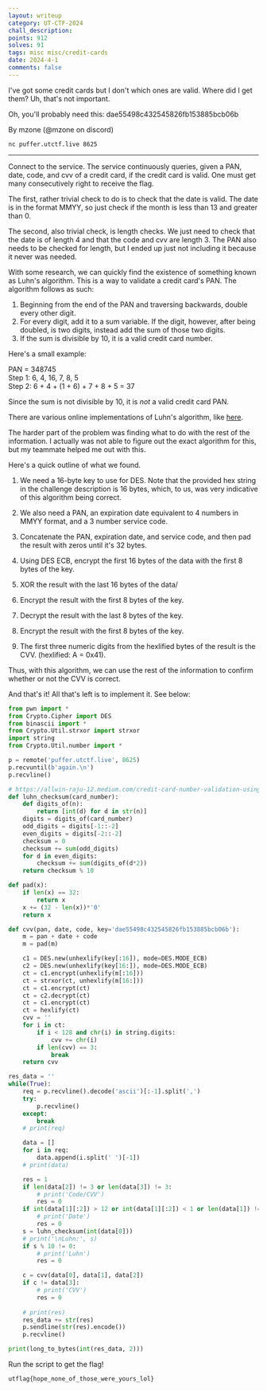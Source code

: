 ```yaml
---
layout: writeup
category: UT-CTF-2024
chall_description:
points: 912
solves: 91
tags: misc misc/credit-cards
date: 2024-4-1
comments: false
---
```


I've got some credit cards but I don't which ones are valid. Where did I get them? Uh, that's not important.

Oh, you'll probably need this: dae55498c432545826fb153885bcb06b

By mzone (@mzone on discord)

`nc puffer.utctf.live 8625`

---

Connect to the service. The service continuously queries, given a PAN, date, code, and cvv of a credit card, if the credit card is valid. One must get many consecutively right to receive the flag.  

The first, rather trivial check to do is to check that the date is valid. The date is in the format MMYY, so just check if the month is less than 13 and greater than 0.  

The second, also trivial check, is length checks. We just need to check that the date is of length 4 and that the code and cvv are length 3. The PAN also needs to be checked for length, but I ended up just not including it because it never was needed.  

With some research, we can quickly find the existence of something known as Luhn's algorithm. This is a way to validate a credit card's PAN. The algorithm follows as such:  

1. Beginning from the end of the PAN and traversing backwards, double every other digit.  
2. For every digit, add it to a sum variable. If the digit, however, after being doubled, is two digits, instead add the sum of those two digits.  
3. If the sum is divisible by 10, it is a valid credit card number.  

Here's a small example:  

PAN = 348745  
Step 1: 6, 4, 16, 7, 8, 5  
Step 2: 6 + 4 + (1 + 6) + 7 + 8 + 5 = 37  

Since the sum is not divisible by 10, it is *not* a valid credit card PAN.  

There are various online implementations of Luhn's algorithm, like [here](https://allwin-raju-12.medium.com/credit-card-number-validation-using-luhns-algorithm-in-python-c0ed2fac6234).  

The harder part of the problem was finding what to do with the rest of the information. I actually was not able to figure out the exact algorithm for this, but my teammate helped me out with this. 

Here's a quick outline of what we found.  

1. We need a 16-byte key to use for DES. Note that the provided hex string in the challenge description is 16 bytes, which, to us, was very indicative of this algorithm being correct.  

2. We also need a PAN, an expiration date equivalent to 4 numbers in MMYY format, and a 3 number service code.  

3. Concatenate the PAN, expiration date, and service code, and then pad the result with zeros until it's 32 bytes.  

4. Using DES ECB, encrypt the first 16 bytes of the data with the first 8 bytes of the key.  

5. XOR the result with the last 16 bytes of the data/  

6. Encrypt the result with the first 8 bytes of the key.  

7. Decrypt the result with the last 8 bytes of the key.  

8. Encrypt the result with the first 8 bytes of the key.  

9. The first three numeric digits from the hexlified bytes of the result is the CVV. (hexlified: A = 0x41).  

Thus, with this algorithm, we can use the rest of the information to confirm whether or not the CVV is correct.  

And that's it! All that's left is to implement it. See below:  

```py
from pwn import *
from Crypto.Cipher import DES
from binascii import *
from Crypto.Util.strxor import strxor
import string
from Crypto.Util.number import *

p = remote('puffer.utctf.live', 8625)
p.recvuntil(b'again.\n')
p.recvline()

# https://allwin-raju-12.medium.com/credit-card-number-validation-using-luhns-algorithm-in-python-c0ed2fac6234
def luhn_checksum(card_number):
    def digits_of(n):
        return [int(d) for d in str(n)]
    digits = digits_of(card_number)
    odd_digits = digits[-1::-2]
    even_digits = digits[-2::-2]
    checksum = 0
    checksum += sum(odd_digits)
    for d in even_digits:
        checksum += sum(digits_of(d*2))
    return checksum % 10

def pad(x):
    if len(x) == 32:
        return x
    x += (32 - len(x))*'0'
    return x

def cvv(pan, date, code, key='dae55498c432545826fb153885bcb06b'):
    m = pan + date + code
    m = pad(m)

    c1 = DES.new(unhexlify(key[:16]), mode=DES.MODE_ECB)
    c2 = DES.new(unhexlify(key[16:]), mode=DES.MODE_ECB)
    ct = c1.encrypt(unhexlify(m[:16]))
    ct = strxor(ct, unhexlify(m[16:]))
    ct = c1.encrypt(ct)
    ct = c2.decrypt(ct)
    ct = c1.encrypt(ct)
    ct = hexlify(ct)
    cvv = ''
    for i in ct:
        if i < 128 and chr(i) in string.digits:
            cvv += chr(i)
        if len(cvv) == 3:
            break
    return cvv

res_data = ''
while(True):
    req = p.recvline().decode('ascii')[:-1].split(',')
    try:
        p.recvline()
    except:
        break
    # print(req)

    data = []
    for i in req:
        data.append(i.split(' ')[-1])
    # print(data)

    res = 1
    if len(data[2]) != 3 or len(data[3]) != 3:
        # print('Code/CVV')
        res = 0
    if int(data[1][:2]) > 12 or int(data[1][:2]) < 1 or len(data[1]) != 4:
        # print('Date')
        res = 0
    s = luhn_checksum(int(data[0]))
    # print('\nLuhn:', s)
    if s % 10 != 0:
        # print('Luhn')
        res = 0

    c = cvv(data[0], data[1], data[2])
    if c != data[3]:
        # print('CVV')
        res = 0
    
    # print(res)
    res_data += str(res)
    p.sendline(str(res).encode())
    p.recvline()

print(long_to_bytes(int(res_data, 2)))
```

Run the script to get the flag!  

    utflag{hope_none_of_those_were_yours_lol}